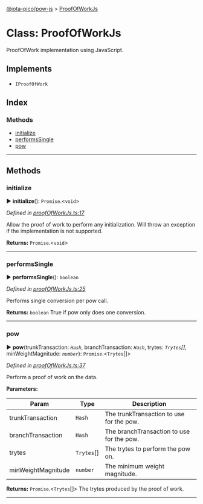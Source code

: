 [@iota-pico/pow-js](../README.md) > [ProofOfWorkJs](../classes/proofofworkjs.md)



# Class: ProofOfWorkJs


ProofOfWork implementation using JavaScript.

## Implements

* `IProofOfWork`

## Index

### Methods

* [initialize](proofofworkjs.md#initialize)
* [performsSingle](proofofworkjs.md#performssingle)
* [pow](proofofworkjs.md#pow)



---
## Methods
<a id="initialize"></a>

###  initialize

► **initialize**(): `Promise`.<`void`>



*Defined in [proofOfWorkJs.ts:17](https://github.com/iotaeco/iota-pico-pow-js/blob/0e3b60e/src/proofOfWorkJs.ts#L17)*



Allow the proof of work to perform any initialization. Will throw an exception if the implementation is not supported.




**Returns:** `Promise`.<`void`>





___

<a id="performssingle"></a>

###  performsSingle

► **performsSingle**(): `boolean`



*Defined in [proofOfWorkJs.ts:25](https://github.com/iotaeco/iota-pico-pow-js/blob/0e3b60e/src/proofOfWorkJs.ts#L25)*



Performs single conversion per pow call.




**Returns:** `boolean`
True if pow only does one conversion.






___

<a id="pow"></a>

###  pow

► **pow**(trunkTransaction: *`Hash`*, branchTransaction: *`Hash`*, trytes: *`Trytes`[]*, minWeightMagnitude: *`number`*): `Promise`.<`Trytes`[]>



*Defined in [proofOfWorkJs.ts:37](https://github.com/iotaeco/iota-pico-pow-js/blob/0e3b60e/src/proofOfWorkJs.ts#L37)*



Perform a proof of work on the data.


**Parameters:**

| Param | Type | Description |
| ------ | ------ | ------ |
| trunkTransaction | `Hash`   |  The trunkTransaction to use for the pow. |
| branchTransaction | `Hash`   |  The branchTransaction to use for the pow. |
| trytes | `Trytes`[]   |  The trytes to perform the pow on. |
| minWeightMagnitude | `number`   |  The minimum weight magnitude. |





**Returns:** `Promise`.<`Trytes`[]>
The trytes produced by the proof of work.






___


